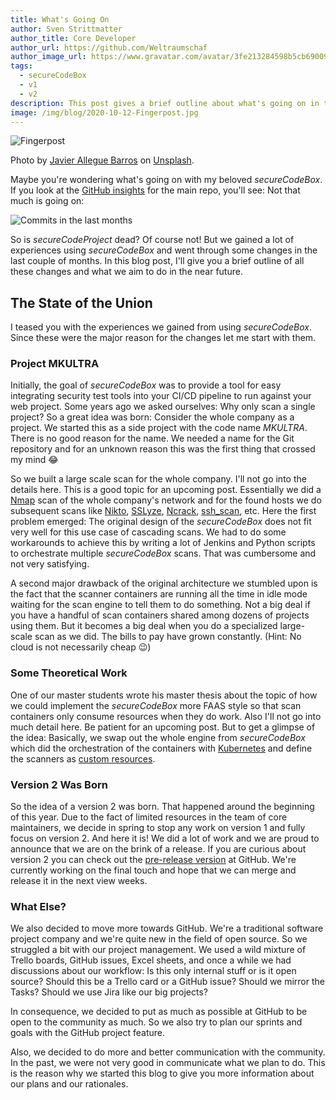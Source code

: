 ```yaml
---
title: What's Going On
author: Sven Strittmatter
author_title: Core Developer
author_url: https://github.com/Weltraumschaf
author_image_url: https://www.gravatar.com/avatar/3fe213284598b5cb69009665902c77a1
tags:
  - secureCodeBox
  - v1
  - v2
description: This post gives a brief outline about what's going on in the secureCodeBox project.
image: /img/blog/2020-10-12-Fingerpost.jpg
---
```


![Fingerpost](/img/blog/2020-10-12-Fingerpost.jpg)

Photo by [Javier Allegue Barros](https://unsplash.com/@soymeraki) on [Unsplash](https://unsplash.com/).

Maybe you're wondering what's going on with my beloved _secureCodeBox_. If you look at the [GitHub insights](https://github.com/secureCodeBox/secureCodeBox/pulse) for the main repo, you'll see: Not that much is going on:

![Commits in the last months](/img/blog/2020-10-12-commits.png)

So is _secureCodeProject_ dead? Of course not! But we gained a lot of experiences using _secureCodeBox_ and went through some changes in the last couple of months. In this blog post, I'll give you a brief outline of all these changes and what we aim to do in the near future.

<!--truncate-->

## The State of the Union

I teased you with the experiences we gained from using _secureCodeBox_. Since these were the major reason for the changes let me start with them.

### Project MKULTRA

Initially, the goal of _secureCodeBox_ was to provide a tool for easy integrating security test tools into your CI/CD pipeline to run against your web project. Some years ago we asked ourselves: Why only scan a single project? So a great idea was born: Consider the whole company as a project. We started this as a side project with the code name _MKULTRA_. There is no good reason for the name. We needed a name for the Git repository and for an unknown reason this was the first thing that crossed my mind 😂

So we built a large scale scan for the whole company. I'll not go into the details here. This is a good topic for an upcoming post. Essentially we did a [Nmap][nmap] scan of the whole company's network and for the found hosts we do subsequent scans like [Nikto][nikto], [SSLyze][sslyze], [Ncrack][ncrack], [ssh_scan][ssh_scan], etc. Here the first problem emerged: The original design of the _secureCodeBox_ does not fit very well for this use case of cascading scans. We had to do some workarounds to achieve this by writing a lot of Jenkins and Python scripts to orchestrate multiple _secureCodeBox_ scans. That was cumbersome and not very satisfying.

A second major drawback of the original architecture we stumbled upon is the fact that the scanner containers are running  all the time in idle mode waiting for the scan engine to tell them to do something. Not a big deal if you have a handful of scan containers shared among dozens of projects using them. But it becomes a big deal when you do a specialized large-scale scan as we did. The bills to pay have grown constantly. (Hint: No cloud is not necessarily cheap 😉)

### Some Theoretical Work

One of our master students wrote his master thesis about the topic of how we could implement the _secureCodeBox_ more FAAS style so that scan containers only consume resources when they do work. Also I'll not go into much detail here. Be patient for an upcoming post. But to get a glimpse of the idea: Basically, we swap out the whole engine from _secureCodeBox_ which did the orchestration of the containers with [Kubernetes][kubernetes] and define the scanners as [custom resources][custom-resources].

### Version 2 Was Born

So the idea of a version 2 was born. That happened around the beginning of this year. Due to the fact of limited resources in the team of core maintainers, we decide in spring to stop any work on version 1 and fully focus on version 2. And here it is! We did a lot of work and we are proud to announce that we are on the brink of  a release. If you are curious about version 2 you can check out the [pre-release version][scb-v2] at GitHub. We're currently working on the final touch and hope that we can merge and release it in the next view weeks.

### What Else?

We also decided to move more towards GitHub. We're a traditional software project company and we're quite new in the field of open source. So we struggled a bit with our project management. We used a wild mixture of Trello boards, GitHub issues, Excel sheets, and once a while we had discussions about our workflow: Is this only internal stuff or is it open source? Should this be a Trello card or a GitHub issue? Should we mirror the Tasks? Should we use Jira like our big projects?

In consequence, we decided to put as much as possible at GitHub to be open to the community as much. So we also try to plan our sprints and goals with the GitHub project feature.

Also, we decided to do more and better communication with the community. In the past, we were not very good in communicate what we plan to do. This is the reason why we started this blog to give you more information about our plans and our rationales.

[nmap]: https://nmap.org/
[nikto]: https://cirt.net/Nikto2
[sslyze]: https://github.com/nabla-c0d3/sslyze
[ncrack]: https://nmap.org/ncrack/
[ssh_scan]: https://github.com/mozilla/ssh_scan
[kubernetes]: https://kubernetes.io/
[custom-resources]: https://kubernetes.io/docs/concepts/extend-kubernetes/api-extension/custom-resources/
[scb-v2]: https://github.com/secureCodeBox/secureCodeBox
